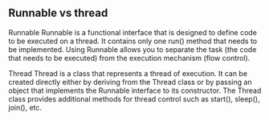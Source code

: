 ## Runnable vs thread

Runnable
Runnable is a functional interface that is designed to define code to be executed on a thread. It contains only one run() method that needs to be implemented. Using Runnable allows you to separate the task (the code that needs to be executed) from the execution mechanism (flow control).

Thread
Thread is a class that represents a thread of execution. It can be created directly either by deriving from the Thread class or by passing an object that implements the Runnable interface to its constructor.
The Thread class provides additional methods for thread control such as start(), sleep(), join(), etc.